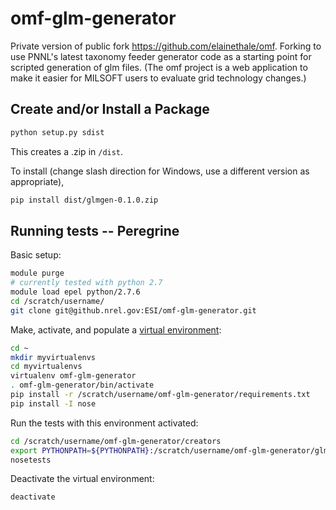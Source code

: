 # omf-glm-generator

Private version of public fork https://github.com/elainethale/omf. Forking to use PNNL's latest taxonomy feeder generator code as a starting point for scripted generation of glm files. (The omf project is a web application to make it easier for MILSOFT users to evaluate grid technology changes.)

## Create and/or Install a Package

```bash
python setup.py sdist
```

This creates a .zip in `/dist`.

To install (change slash direction for Windows, use a different version as appropriate), 

```bash
pip install dist/glmgen-0.1.0.zip
```

## Running tests -- Peregrine

Basic setup:
```bash
module purge
# currently tested with python 2.7
module load epel python/2.7.6
cd /scratch/username/
git clone git@github.nrel.gov:ESI/omf-glm-generator.git
```

Make, activate, and populate a [virtual environment](http://hpc.nrel.gov/users/software/dev-tools/python):
```bash
cd ~
mkdir myvirtualenvs 
cd myvirtualenvs
virtualenv omf-glm-generator
. omf-glm-generator/bin/activate
pip install -r /scratch/username/omf-glm-generator/requirements.txt
pip install -I nose
```

Run the tests with this environment activated:
```bash
cd /scratch/username/omf-glm-generator/creators
export PYTHONPATH=${PYTHONPATH}:/scratch/username/omf-glm-generator/glm-utilities/
nosetests
```

Deactivate the virtual environment:
```bash
deactivate
```


